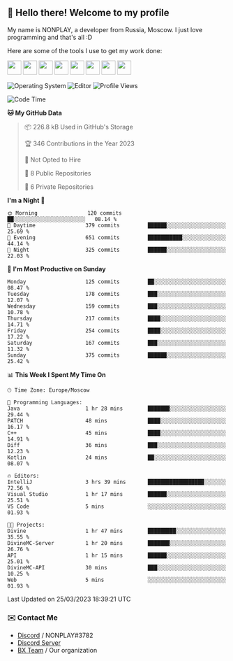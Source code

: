 ## :wave: Hello there! Welcome to my profile

My name is NONPLAY, a developer from Russia, Moscow. I just love programming and that's all :D

Here are some of the tools I use to get my work done:

<kbd><img height="32" src="https://img.icons8.com/color/2x/visual-studio-code-2019.png"></kbd>
<kbd><img height="32" src="https://img.icons8.com/color/2x/linux.png"></kbd>
<kbd><img height="32" src="https://img.icons8.com/fluent/2x/console.png"></kbd>
<kbd><img height="32" src="https://img.icons8.com/color/2x/open-source.png"></kbd>
<kbd><img height="32" src="https://img.icons8.com/color/2x/git.png"></kbd>
<kbd><img height="32" src="https://img.icons8.com/color/2x/nginx.png"></kbd>
<a href="?#gh-light-mode-only"><kbd><img height="32" src="https://img.icons8.com/metro/2x/mysql.png"></kbd></a>
<a href="?#gh-dark-mode-only"><kbd><img height="32" src="https://img.icons8.com/FFFFFF/metro/2x/mysql.png"></kbd></a>

![Operating System](https://img.shields.io/badge/OS-Windows%2010%20Pro-informational?style=for-the-badge&logo=Windows&logoColor=white&color=007ec6)
![Editor](https://img.shields.io/badge/Editor-VS%20Code-informational?style=for-the-badge&logo=Visual%20Studio%20Code&logoColor=white&color=007ec6)
![Profile Views](https://komarev.com/ghpvc/?username=NONPLAYT&color=blue&style=for-the-badge)

<!--START_SECTION:waka-->
![Code Time](http://img.shields.io/badge/Code%20Time-95%20hrs%209%20mins-blue)

**🐱 My GitHub Data** 

> 📦 226.8 kB Used in GitHub's Storage 
 > 
> 🏆 346 Contributions in the Year 2023
 > 
> 🚫 Not Opted to Hire
 > 
> 📜 8 Public Repositories 
 > 
> 🔑 6 Private Repositories 
 > 
**I'm a Night 🦉** 

```text
🌞 Morning                120 commits         ██░░░░░░░░░░░░░░░░░░░░░░░   08.14 % 
🌆 Daytime                379 commits         ██████░░░░░░░░░░░░░░░░░░░   25.69 % 
🌃 Evening                651 commits         ███████████░░░░░░░░░░░░░░   44.14 % 
🌙 Night                  325 commits         ██████░░░░░░░░░░░░░░░░░░░   22.03 % 
```
📅 **I'm Most Productive on Sunday** 

```text
Monday                   125 commits         ██░░░░░░░░░░░░░░░░░░░░░░░   08.47 % 
Tuesday                  178 commits         ███░░░░░░░░░░░░░░░░░░░░░░   12.07 % 
Wednesday                159 commits         ███░░░░░░░░░░░░░░░░░░░░░░   10.78 % 
Thursday                 217 commits         ████░░░░░░░░░░░░░░░░░░░░░   14.71 % 
Friday                   254 commits         ████░░░░░░░░░░░░░░░░░░░░░   17.22 % 
Saturday                 167 commits         ███░░░░░░░░░░░░░░░░░░░░░░   11.32 % 
Sunday                   375 commits         ██████░░░░░░░░░░░░░░░░░░░   25.42 % 
```


📊 **This Week I Spent My Time On** 

```text
🕑︎ Time Zone: Europe/Moscow

💬 Programming Languages: 
Java                     1 hr 28 mins        ███████░░░░░░░░░░░░░░░░░░   29.44 % 
PATCH                    48 mins             ████░░░░░░░░░░░░░░░░░░░░░   16.17 % 
C++                      45 mins             ████░░░░░░░░░░░░░░░░░░░░░   14.91 % 
Diff                     36 mins             ███░░░░░░░░░░░░░░░░░░░░░░   12.23 % 
Kotlin                   24 mins             ██░░░░░░░░░░░░░░░░░░░░░░░   08.07 % 

🔥 Editors: 
IntelliJ                 3 hrs 39 mins       ██████████████████░░░░░░░   72.56 % 
Visual Studio            1 hr 17 mins        ██████░░░░░░░░░░░░░░░░░░░   25.51 % 
VS Code                  5 mins              ░░░░░░░░░░░░░░░░░░░░░░░░░   01.93 % 

🐱‍💻 Projects: 
Divine                   1 hr 47 mins        █████████░░░░░░░░░░░░░░░░   35.55 % 
DivineMC-Server          1 hr 20 mins        ███████░░░░░░░░░░░░░░░░░░   26.76 % 
API                      1 hr 15 mins        ██████░░░░░░░░░░░░░░░░░░░   25.01 % 
DivineMC-API             30 mins             ███░░░░░░░░░░░░░░░░░░░░░░   10.25 % 
Web                      5 mins              ░░░░░░░░░░░░░░░░░░░░░░░░░   01.93 % 
```


 Last Updated on 25/03/2023 18:39:21 UTC
<!--END_SECTION:waka-->

### ✉️ Contact Me

- [Discord](https://discord.com/users/597087584090587177) / NONPLAY#3782
- [Discord Server](https://discord.gg/p7cxhw7E2M)
- [BX Team](https://github.com/BX-Team) / Our organization
